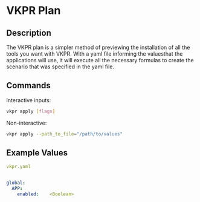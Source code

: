 # VKPR Plan

## Description

The VKPR plan is a simpler method of previewing the installation of all the tools you want with VKPR. With a yaml file informing the values ​​that the applications will use, it will execute all the necessary formulas to create the scenario that was specified in the yaml file.

## Commands

Interactive inputs:

```bash
vkpr apply [flags]
```

Non-interactive:

```bash
vkpr apply --path_to_file="/path/to/values"
```

## Example Values

```yaml
vkpr.yaml
```
```yaml

global:
  APP:
    enabled:    <Boolean>
```
